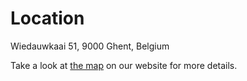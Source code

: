 # Location

Wiedauwkaai 51, 9000 Ghent, Belgium

Take a look at [the map](https://hackerspace.gent/contact.html) on our website for more details.
